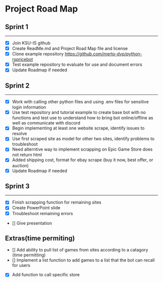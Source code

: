 # Project Road Map

## Sprint 1
***
- [x] Join KSU-IS github
- [x] Create ReadMe.md and Project Road Map file and license
- [x] Clone example repository https://github.com/merto-dvp/python-rspricebot 
- [x] Test example repository to evaluate for use and document errors
- [x] Update Roadmap if needed

## Sprint 2
***
- [X] Work with calling other python files and using .env files for sensitive login information
- [X] Use test repository and tutorial example to create base bot with no functions and test use to understand how to bring bot online/offline as well as communicate with discord
- [X] Begin implementing at least one website scrape, identify issues to resolve
- [x] Use first scraped site as model for other two sites, identify problems to troubleshoot
- [x] Need alterntive way to implement scrapping on Epic Game Store does not return html
- [x] Added shipping cost, format for ebay scrape (buy it now, best offer, or auction)
- [x] Update Roadmap if needed

## Sprint 3
***
- [x] Finish scrapping function for remaining sites
- [X] Create PowerPoint slide
- [X] Troubleshoot remaining errors 
- [] Give presentation

## Extras(time permiting)
- [] Add ability to pull list of games from sites according to a catagory (time permitting)
- [] Implement a list function to add games to a list that the bot can recall for users
- [X] Add function to call specific store